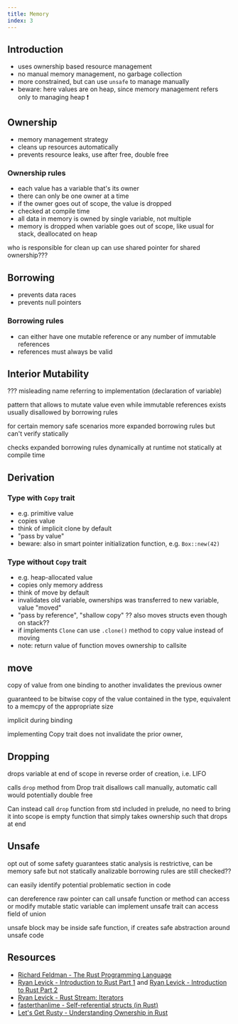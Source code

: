 ```yaml
---
title: Memory
index: 3
---
```


## Introduction

- uses ownership based resource management
- no manual memory management, no garbage collection
- more constrained, but can use `unsafe` to manage manually
- beware: here values are on heap, since memory management refers only to managing heap ❗️



## Ownership

- memory management strategy
- cleans up resources automatically
- prevents resource leaks, use after free, double free

### Ownership rules

- each value has a variable that's its owner
- there can only be one owner at a time
- if the owner goes out of scope, the value is dropped
- checked at compile time
- all data in memory is owned by single variable, not multiple
- memory is dropped when variable goes out of scope, like usual for stack, deallocated on heap

who is responsible for clean up
can use shared pointer for shared ownership???



## Borrowing

- prevents data races
- prevents null pointers

### Borrowing rules

- can either have one mutable reference or any number of immutable references
- references must always be valid



## Interior Mutability
??? misleading name referring to implementation (declaration of variable)

pattern that allows to mutate value even while immutable references exists
usually disallowed by borrowing rules

for certain memory safe scenarios
more expanded borrowing rules
but can't verify statically

checks expanded borrowing rules dynamically at runtime
not statically at compile time



## Derivation

### Type with `Copy` trait

- e.g. primitive value
- copies value
- think of implicit clone by default
- "pass by value"
- beware: also in smart pointer initialization function, e.g. `Box::new(42)`

### Type without `Copy` trait

- e.g. heap-allocated value
- copies only memory address
- think of move by default
- invalidates old variable, ownerships was transferred to new variable, value "moved"
- "pass by reference", "shallow copy"
?? also moves structs even though on stack??
- if implements `Clone` can use `.clone()` method to copy value instead of moving
- note: return value of function moves ownership to callsite



## move

copy of value from one binding to another
invalidates the previous owner

guaranteed to be bitwise copy of the value contained in the type, equivalent to a memcpy of the appropriate size

implicit during binding

implementing Copy trait does not invalidate the prior owner,



## Dropping

drops variable at end of scope
in reverse order of creation, i.e. LIFO

calls `drop` method from Drop trait
disallows call manually, automatic call would potentially double free

Can instead call `drop` function from std
included in prelude, no need to bring it into scope
is empty function that simply takes ownership such that drops at end



## Unsafe

opt out of some safety guarantees
static analysis is restrictive, can be memory safe but not statically analizable
borrowing rules are still checked??

can easily identify potential problematic section in code

can dereference raw pointer
can call unsafe function or method
can access or modify mutable static variable
can implement unsafe trait
can access field of union

unsafe block may be inside safe function, if creates safe abstraction around unsafe code





## Resources

- [Richard Feldman - The Rust Programming Language](https://frontendmasters.com/courses/rust/)
- [Ryan Levick - Introduction to Rust Part 1](https://youtube.com/watch?v=WnWGO-tLtLA) and [Ryan Levick - Introduction to Rust Part 2](https://youtube.com/watch?v=lLWchWTUFOQ)
- [Ryan Levick - Rust Stream: Iterators](https://youtube.com/watch?v=7I11degAElQ)
- [fasterthanlime - Self-referential structs (in Rust)](https://youtube.com/watch?v=xNrglKGi-7o)
- [Let's Get Rusty - Understanding Ownership in Rust](https://youtube.com/watch?v=VFIOSWy93H0&list=PLai5B987bZ9CoVR-QEIN9foz4QCJ0H2Y8&index=4)
